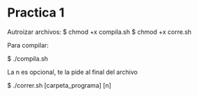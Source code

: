 # Practica 1

Autroizar archivos: 
$ chmod +x compila.sh 
$ chmod +x corre.sh

Para compilar:

$ ./compila.sh

La n es opcional, te la pide al final del archivo

$ ./correr.sh [carpeta_programa] [n]
